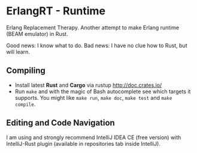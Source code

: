 # ErlangRT - Runtime

Erlang Replacement Therapy.
Another attempt to make Erlang runtime (BEAM emulator) in Rust.

Good news: I know what to do. Bad news: I have no clue how to Rust, but will learn.

## Compiling

* Install latest **Rust** and **Cargo** via rustup http://doc.crates.io/
* Run `make` and with the magic of Bash autocomplete see which targets it 
  supports. You might like `make run`, `make doc`, `make test` and `make compile`.
  
## Editing and Code Navigation

I am using and strongly recommend IntelliJ IDEA CE (free version) with
IntelliJ-Rust plugin (available in repositories tab inside IntelliJ). 
